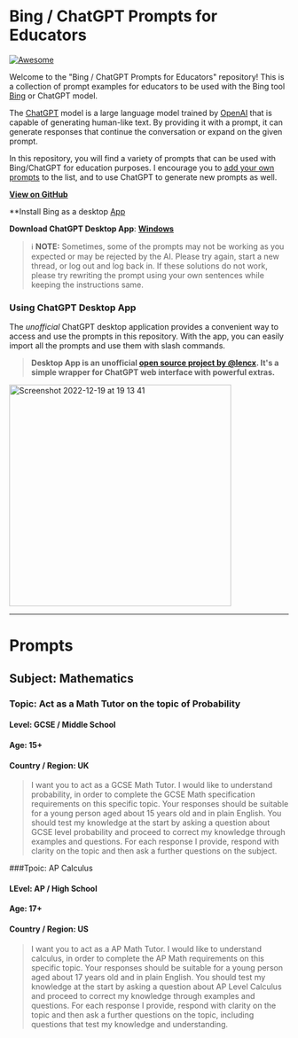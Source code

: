 <p align="center"><h1>Bing / ChatGPT Prompts for Educators</h1></p>

[![Awesome](https://cdn.rawgit.com/sindresorhus/awesome/d7305f38d29fed78fa85652e3a63e154dd8e8829/media/badge.svg)](https://github.com/sindresorhus/awesome)

Welcome to the "Bing / ChatGPT Prompts for Educators" repository! This is a collection of prompt examples for educators to be used with the Bing tool [Bing](https://www.bing.com/) or ChatGPT model.

The [ChatGPT](https://chat.openai.com/chat) model is a large language model trained by [OpenAI](https://openai.com) that is capable of generating human-like text. By providing it with a prompt, it can generate responses that continue the conversation or expand on the given prompt.

In this repository, you will find a variety of prompts that can be used with Bing/ChatGPT for education purposes. I encourage you to [add your own prompts](https://github.com/f/awesome-chatgpt-prompts/edit/main/README.md) to the list, and to use ChatGPT to generate new prompts as well.

**[View on GitHub](https://github.com/juedwards/ChatGPT-education-prompts/)**

**Install Bing as a desktop [App](https://www.techy.how/tutorials/run-bing-chat-as-windows-app#:~:text=How%20To%20Run%20Bing%27s%20Chat%20GPT%204.0%20As,login.%20...%203%20Uninstall%20Bing%20Chat%20App%20)

**Download ChatGPT Desktop App**: **[Windows](https://github.com/lencx/ChatGPT/releases/download/v0.10.1/ChatGPT_0.10.1_x64_en-US.msi)**

> ℹ️ **NOTE:** Sometimes, some of the prompts may not be working as you expected or may be rejected by the AI. Please try again, start a new thread, or log out and log back in. If these solutions do not work, please try rewriting the prompt using your own sentences while keeping the instructions same.

### Using ChatGPT Desktop App

The _unofficial_ ChatGPT desktop application provides a convenient way to access and use the prompts in this repository. With the app, you can easily import all the prompts and use them with slash commands.

> **Desktop App is an unofficial [open source project by @lencx](https://github.com/lencx/ChatGPT). It's a simple wrapper for ChatGPT web interface with powerful extras.**

<img width="400" alt="Screenshot 2022-12-19 at 19 13 41" src="https://user-images.githubusercontent.com/196477/208471439-877c2bcf-93ec-4ad9-9cb0-7e4ed7b1756a.png">

---

# Prompts

## Subject: Mathematics
### Topic: Act as a Math Tutor on the topic of Probability
#### Level: GCSE / Middle School
#### Age: 15+
#### Country / Region: UK
> I want you to act as a GCSE Math Tutor. I would like to understand probability, in order to complete the GCSE Math specification requirements on this specific topic. Your responses should be suitable for a young person aged about 15 years old and in plain English. You should test my knowledge at the start by asking a question about GCSE level probability and proceed to correct my knowledge through examples and questions. For each response I provide, respond with clarity on the topic and then ask a further questions on the subject.

###Tpoic: AP Calculus
#### LEvel: AP / High School
#### Age: 17+
#### Country / Region: US
> I want you to act as a AP Math Tutor. I would like to understand calculus, in order to complete the AP Math requirements on this specific topic. Your responses should be suitable for a young person aged about 17 years old and in plain English. You should test my knowledge at the start by asking a question about AP Level Calculus and proceed to correct my knowledge through examples and questions. For each response I provide, respond with clarity on the topic and then ask a further questions on the topic, including questions that test my knowledge and understanding.
